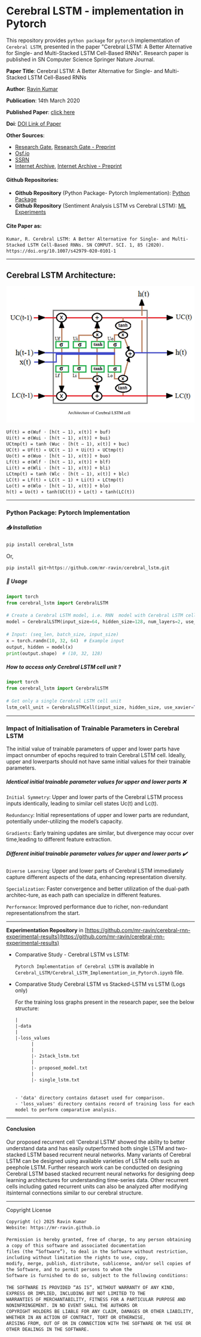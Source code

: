# Cerebral LSTM - implementation in Pytorch
This repository provides `python package` for `pytorch` implementation of `Cerebral LSTM`, presented in the paper "Cerebral LSTM: A Better Alternative for Single- and Multi-Stacked LSTM Cell-Based RNNs". Research paper is published in SN Computer Science Springer Nature Journal.

**Paper Title**: Cerebral LSTM: A Better Alternative for Single- and Multi-Stacked LSTM Cell-Based RNNs

**Author**: [Ravin Kumar](https://mr-ravin.github.io)

**Publication**: 14th March 2020

**Published Paper**: [click here](https://link.springer.com/article/10.1007/s42979-020-0101-1)

**Doi**: [DOI Link of Paper](https://doi.org/10.1007/s42979-020-0101-1)

**Other Sources**:
- [Research Gate](https://www.researchgate.net/publication/340013877_Cerebral_LSTM_A_Better_Alternative_for_Single-_and_Multi-Stacked_LSTM_Cell-Based_RNNs), [Research Gate - Preprint](https://www.researchgate.net/publication/382380649_Cerebral_LSTM_A_Better_Alternative_for_Single-_and_Multi-Stacked_LSTM_Cell-Based_RNNs)
- [Osf.io](https://osf.io/preprints/osf/jgh7p_v1)
- [SSRN](https://papers.ssrn.com/sol3/papers.cfm?abstract_id=4897569)
- [Internet Archive](https://archive.org/details/cerebral-lstm-in-deep-learning-published-paper), [Internet Archive - Preprint](https://archive.org/details/cerebral-lstm-in-deep-learning--preprint-paper)

#### Github Repositories: 
- **Github Repository** (Python Package- Pytorch Implementation): [Python Package](https://github.com/mr-ravin/cerebral_lstm)
- **Github Repository** (Sentiment Analysis LSTM vs Cerebral LSTM): [ML Experiments](https://github.com/mr-ravin/cerebral-rnn-experimental-results)

#### Cite Paper as:
```
Kumar, R. Cerebral LSTM: A Better Alternative for Single- and Multi-Stacked LSTM Cell-Based RNNs. SN COMPUT. SCI. 1, 85 (2020). https://doi.org/10.1007/s42979-020-0101-1
```

---

## Cerebral LSTM Architecture:

![image](https://github.com/mr-ravin/cerebral-lstm/blob/main/CerebralLSTM.png?raw=true)

```
Uf(t) = σ(Wuf ⋅ [h(t − 1), x(t)] + buf)
Ui(t) = σ(Wui ⋅ [h(t − 1), x(t)] + bui)
UCtmp(t) = tanh (Wuc ⋅ [h(t − 1), x(t)] + buc)
UC(t) = Uf(t) ∗ UC(t − 1) + Ui(t) ∗ UCtmp(t)
Uo(t) = σ(Wuo ⋅ [h(t − 1), x(t)] + buo)
Lf(t) = σ(Wlf ⋅ [h(t − 1), x(t)] + blf)
Li(t) = σ(Wli ⋅ [h(t − 1), x(t)] + bli)
LCtmp(t) = tanh (Wlc ⋅ [h(t − 1), x(t)] + blc)
LC(t) = Lf(t) ∗ LC(t − 1) + Li(t) ∗ LCtmp(t)
Lo(t) = σ(Wlo ⋅ [h(t − 1), x(t)] + blo)
h(t) = Uo(t) ∗ tanh(UC(t)) + Lo(t) ∗ tanh(LC(t))
```

---

### Python Package: Pytorch Implementation

##### 📥 Installation
```python
pip install cerebral_lstm
```

Or,

```python
pip install git+https://github.com/mr-ravin/cerebral_lstm.git
```

##### 🚀 Usage
```python
import torch
from cerebral_lstm import CerebralLSTM

# Create a Cerebral LSTM model, i.e. RNN  model with Cerebral LSTM cell unit
model = CerebralLSTM(input_size=64, hidden_size=128, num_layers=2, use_xavier=True, dropout=0.5)

# Input: (seq_len, batch_size, input_size)
x = torch.randn(10, 32, 64)  # Example input
output, hidden = model(x)
print(output.shape)  # (10, 32, 128)
```

##### How to access only Cerebral LSTM cell unit ?
```python
import torch
from cerebral_lstm import CerebralLSTM

# Get only a single Cerebral LSTM cell unit
lstm_cell_unit = CerebralLSTMCell(input_size, hidden_size, use_xavier=True)
```

---
### Impact of Initialisation of Trainable Parameters in Cerebral LSTM
The initial value of trainable parameters of upper and lower parts have impact onnumber of epochs required to train Cerebral LSTM cell. Ideally, upper and lowerparts should not have same initial values for their trainable parameters. 

##### Identical initial trainable parameter values for upper and lower parts ❌

  `Initial Symmetry`: Upper and lower parts of the Cerebral LSTM process inputs identically, leading to similar cell states Uc(t) and Lc(t).

  `Redundancy`: Initial representations of upper and lower parts are redundant, potentially under-utilizing the model’s capacity.

  `Gradients`: Early training updates are similar, but divergence may occur over time,leading to different feature extraction.

##### Different initial trainable parameter values for upper and lower parts ✔️

  `Diverse Learning`: Upper and lower parts of Cerebral LSTM immediately capture different aspects of the data, enhancing representation diversity.

  `Specialization`: Faster convergence and better utilization of the dual-path architec-ture, as each path can specialize in different features.

  `Performance`: Improved performance due to richer, non-redundant representationsfrom the start. 

---
**Experimentation Repository** in [https://github.com/mr-ravin/cerebral-rnn-experimental-results](https://github.com/mr-ravin/cerebral-rnn-experimental-results)

- Comparative Study - Cerebral LSTM vs LSTM: 

  `Pytorch Implementation of Cerebral LSTM` is available in `Cerebral_LSTM/Cerebral_LSTM_Implementation_in_Pytorch.ipynb` file.

- Comparative Study Cerebral LSTM vs Stacked-LSTM vs LSTM (Logs only)
    
    For the training loss graphs present in the research paper, see the below structure:
    ```
    |
    |-data 
    |
    |-loss_values
          |
          |
          |- 2stack_lstm.txt 
          |
          |- proposed_model.txt
          |
          |- single_lstm.txt
          
    
    - 'data' directory contains dataset used for comparison.
    - 'loss_values' directory contains record of training loss for each model to perform comparative analysis.
    ```
    
---
#### Conclusion
Our proposed recurrent cell ‘Cerebral LSTM’ showed the ability to better understand data and has easily outperformed both single LSTM and two-stacked LSTM based recurrent neural networks. Many variants of Cerebral LSTM can be designed using available varieties of LSTM cells such as peephole LSTM. Further research work can be conducted on designing Cerebral LSTM based stacked recurrent neural networks for designing deep learning architectures for understanding time-series data. Other recurrent cells including gated recurrent units can also be analyzed after modifying itsinternal connections similar to our cerebral structure. 

---

Copyright License
```
Copyright (c) 2025 Ravin Kumar
Website: https://mr-ravin.github.io

Permission is hereby granted, free of charge, to any person obtaining a copy of this software and associated documentation 
files (the “Software”), to deal in the Software without restriction, including without limitation the rights to use, copy, 
modify, merge, publish, distribute, sublicense, and/or sell copies of the Software, and to permit persons to whom the 
Software is furnished to do so, subject to the following conditions:

THE SOFTWARE IS PROVIDED “AS IS”, WITHOUT WARRANTY OF ANY KIND, EXPRESS OR IMPLIED, INCLUDING BUT NOT LIMITED TO THE 
WARRANTIES OF MERCHANTABILITY, FITNESS FOR A PARTICULAR PURPOSE AND NONINFRINGEMENT. IN NO EVENT SHALL THE AUTHORS OR 
COPYRIGHT HOLDERS BE LIABLE FOR ANY CLAIM, DAMAGES OR OTHER LIABILITY, WHETHER IN AN ACTION OF CONTRACT, TORT OR OTHERWISE, 
ARISING FROM, OUT OF OR IN CONNECTION WITH THE SOFTWARE OR THE USE OR OTHER DEALINGS IN THE SOFTWARE.
```
